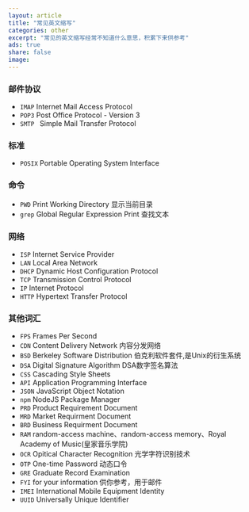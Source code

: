 ```yaml
---
layout: article
title: "常见英文缩写"
categories: other
excerpt: "常见的英文缩写经常不知道什么意思，积累下来供参考"
ads: true
share: false
image:
---
```


### 邮件协议

* `IMAP` Internet Mail Access Protocol
* `POP3` Post Office Protocol - Version 3
* `SMTP ` Simple Mail Transfer Protocol

### 标准

* `POSIX` Portable Operating System Interface

### 命令

* `PWD` Print Working Directory 显示当前目录
* `grep` Global Regular Expression Print 查找文本

### 网络

* `ISP` Internet Service Provider
* `LAN` Local Area Network
* `DHCP` Dynamic Host Configuration Protocol
* `TCP` Transmission Control Protocol
* `IP` Internet Protocol
* `HTTP` Hypertext Transfer Protocol

### 其他词汇

* `FPS` Frames Per Second
* `CDN` Content Delivery Network 内容分发网络
* `BSD` Berkeley Software Distribution 伯克利软件套件,是Unix的衍生系统
* `DSA` Digital Signature Algorithm DSA数字签名算法
* `CSS` Cascading Style Sheets
* `API` Application Programming Interface
* `JSON` JavaScript Object Notation
* `npm` NodeJS Package Manager
* `PRD` Product Requirement Document
* `MRD` Market Requirment Document
* `BRD` Business Requirment Document
* `RAM` random-access machine、random-access memory、Royal Academy of Music(皇家音乐学院)
* `OCR` Opitical Character Recognition 光学字符识别技术
* `OTP` One-time Password 动态口令
* `GRE` Graduate Record Examination
* `FYI` for your information 供你参考，用于邮件
* `IMEI` International Mobile Equipment Identity
* `UUID` Universally Unique Identifier